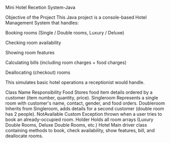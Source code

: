 Mini Hotel Recetion System-Java

Objective of the Project
This Java project is a console-based Hotel Management System that handles:

Booking rooms (Single / Double rooms, Luxury / Deluxe)

Checking room availability

Showing room features

Calculating bills (including room charges + food charges)

Deallocating (checkout) rooms

This simulates basic hotel operations a receptionist would handle.

Class Name	   Responsibility
Food	        Stores food item details ordered by a customer (item number, quantity, price).
Singleroom	  Represents a single room with customer's name, contact, gender, and food orders.
Doubleroom	  Inherits from Singleroom, adds details for a second customer (double room has 2 people).
NotAvailable	Custom Exception thrown when a user tries to book an already-occupied room.
Holder	      Holds all room arrays (Luxury Double Rooms, Deluxe Double Rooms, etc.)
Hotel        	Main driver class containing methods to book, check availability, show features, bill, and deallocate rooms.
